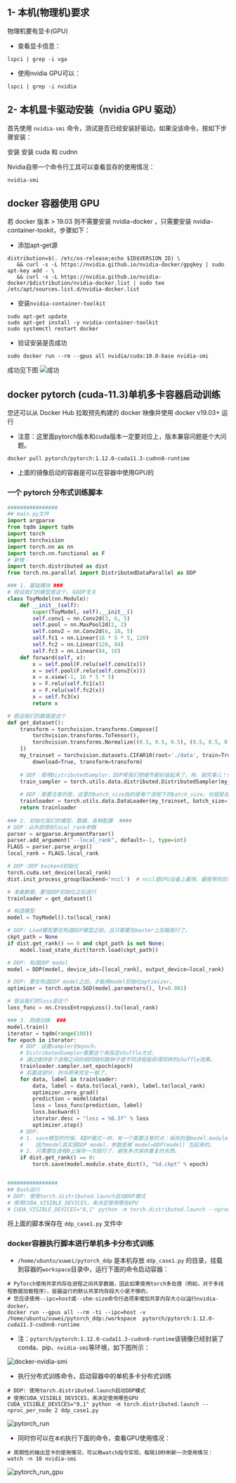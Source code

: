 

## 1- 本机(物理机)要求

物理机要有显卡(GPU)

- 查看显卡信息：

```shell
lspci | grep -i vga
```


- 使用nvidia GPU可以：

```shell
lspci | grep -i nvidia
```

## 2- 本机显卡驱动安装（nvidia GPU 驱动）

首先使用 `nvidia-smi` 命令，测试是否已经安装好驱动，如果没该命令，按如下步骤安装：



安装 安装 cuda 和 cudnn

Nvidia自带一个命令行工具可以查看显存的使用情况：
```shell
nvidia-smi
```


## docker 容器使用 GPU

若 docker 版本 > 19.03 则不需要安装 nvidia-docker ，只需要安装 nvidia-container-tookit，步骤如下：

- 添加apt-get源
```shell
distribution=$(. /etc/os-release;echo $ID$VERSION_ID) \
   && curl -s -L https://nvidia.github.io/nvidia-docker/gpgkey | sudo apt-key add - \
   && curl -s -L https://nvidia.github.io/nvidia-docker/$distribution/nvidia-docker.list | sudo tee /etc/apt/sources.list.d/nvidia-docker.list
```

- 安装`nvidia-container-toolkit`
```shell
sudo apt-get update
sudo apt-get install -y nvidia-container-toolkit
sudo systemctl restart docker
```

- 验证安装是否成功
```shell
sudo docker run --rm --gpus all nvidia/cuda:10.0-base nvidia-smi
```
成功见下图
![成功](../docs/images/docker_gpu.png)

## docker pytorch (cuda-11.3)单机多卡容器启动训练

您还可以从 Docker Hub 拉取预先构建的 docker 映像并使用 docker v19.03+ 运行

- 注意：这里面pytorch版本和cuda版本一定要对应上，版本兼容问题是个大问题。

```shell
docker pull pytorch/pytorch:1.12.0-cuda11.3-cudnn8-runtime
```

- 上面的镜像启动的容器是可以在容器中使用GPU的


### 一个 pytorch 分布式训练脚本

```python
################
## main.py文件
import argparse
from tqdm import tqdm
import torch
import torchvision
import torch.nn as nn
import torch.nn.functional as F
# 新增：
import torch.distributed as dist
from torch.nn.parallel import DistributedDataParallel as DDP

### 1. 基础模块 ### 
# 假设我们的模型是这个，与DDP无关
class ToyModel(nn.Module):
    def __init__(self):
        super(ToyModel, self).__init__()
        self.conv1 = nn.Conv2d(3, 6, 5)
        self.pool = nn.MaxPool2d(2, 2)
        self.conv2 = nn.Conv2d(6, 16, 5)
        self.fc1 = nn.Linear(16 * 5 * 5, 120)
        self.fc2 = nn.Linear(120, 84)
        self.fc3 = nn.Linear(84, 10)
    def forward(self, x):
        x = self.pool(F.relu(self.conv1(x)))
        x = self.pool(F.relu(self.conv2(x)))
        x = x.view(-1, 16 * 5 * 5)
        x = F.relu(self.fc1(x))
        x = F.relu(self.fc2(x))
        x = self.fc3(x)
        return x

# 假设我们的数据是这个
def get_dataset():
    transform = torchvision.transforms.Compose([
        torchvision.transforms.ToTensor(),
        torchvision.transforms.Normalize((0.5, 0.5, 0.5), (0.5, 0.5, 0.5))
    ])
    my_trainset = torchvision.datasets.CIFAR10(root='./data', train=True, 
        download=True, transform=transform)
    
    # DDP：使用DistributedSampler，DDP帮我们把细节都封装起来了。用，就完事儿！sampler的原理，第二篇中有介绍。
    train_sampler = torch.utils.data.distributed.DistributedSampler(my_trainset)
    
    # DDP：需要注意的是，这里的batch_size指的是每个进程下的batch_size。也就是说，总batch_size是这里的batch_size再乘以并行数(world_size)。
    trainloader = torch.utils.data.DataLoader(my_trainset, batch_size=16, num_workers=2, sampler=train_sampler)
    return trainloader
    
### 2. 初始化我们的模型、数据、各种配置  ####
# DDP：从外部得到local_rank参数
parser = argparse.ArgumentParser()
parser.add_argument("--local_rank", default=-1, type=int)
FLAGS = parser.parse_args()
local_rank = FLAGS.local_rank

# DDP：DDP backend初始化
torch.cuda.set_device(local_rank)
dist.init_process_group(backend='nccl')  # nccl是GPU设备上最快、最推荐的后端

# 准备数据，要在DDP初始化之后进行
trainloader = get_dataset()

# 构造模型
model = ToyModel().to(local_rank)

# DDP: Load模型要在构造DDP模型之前，且只需要在master上加载就行了。
ckpt_path = None
if dist.get_rank() == 0 and ckpt_path is not None:
    model.load_state_dict(torch.load(ckpt_path))

# DDP: 构造DDP model
model = DDP(model, device_ids=[local_rank], output_device=local_rank)

# DDP: 要在构造DDP model之后，才能用model初始化optimizer。
optimizer = torch.optim.SGD(model.parameters(), lr=0.001)

# 假设我们的loss是这个
loss_func = nn.CrossEntropyLoss().to(local_rank)

### 3. 网络训练  ###
model.train()
iterator = tqdm(range(100))
for epoch in iterator:
    # DDP：设置sampler的epoch，
    # DistributedSampler需要这个来指定shuffle方式，
    # 通过维持各个进程之间的相同随机数种子使不同进程能获得同样的shuffle效果。
    trainloader.sampler.set_epoch(epoch)
    # 后面这部分，则与原来完全一致了。
    for data, label in trainloader:
        data, label = data.to(local_rank), label.to(local_rank)
        optimizer.zero_grad()
        prediction = model(data)
        loss = loss_func(prediction, label)
        loss.backward()
        iterator.desc = "loss = %0.3f" % loss
        optimizer.step()
    # DDP:
    # 1. save模型的时候，和DP模式一样，有一个需要注意的点：保存的是model.module而不是model。
    #    因为model其实是DDP model，参数是被`model=DDP(model)`包起来的。
    # 2. 只需要在进程0上保存一次就行了，避免多次保存重复的东西。
    if dist.get_rank() == 0:
        torch.save(model.module.state_dict(), "%d.ckpt" % epoch)


################
## Bash运行
# DDP: 使用torch.distributed.launch启动DDP模式
# 使用CUDA_VISIBLE_DEVICES，来决定使用哪些GPU
# CUDA_VISIBLE_DEVICES="0,1" python -m torch.distributed.launch --nproc_per_node 2 main.py
```

将上面的脚本保存在 `ddp_case1.py` 文件中

### docker容器执行脚本进行单机多卡分布式训练

- `/home/ubuntu/xuwei/pytorch_ddp` 是本机存放 `ddp_case1.py` 的目录，挂载到容器的`workspace`目录中，运行下面的命令启动容器：

```shell
# PyTorch使用共享内存在进程之间共享数据，因此如果使用torch多处理（例如，对于多线程数据加载程序），容器运行的默认共享内存段大小是不够的，
# 您应该使用--ipc=host或--shm-size命令行选项来增加共享内存大小以运行nvidia-docker。
docker run --gpus all --rm -ti --ipc=host -v /home/ubuntu/xuwei/pytorch_ddp:/workspace  pytorch/pytorch:1.12.0-cuda11.3-cudnn8-runtime
```

- 注：`pytorch/pytorch:1.12.0-cuda11.3-cudnn8-runtime`该镜像已经封装了conda、pip、`nvidia-smi`等环境，如下图所示：

![docker-nvidia-smi](../docs/images/docker-nvidia-smi.png)

- 执行分布式训练命令，启动容器中的单机多卡分布式训练

```shell
# DDP: 使用torch.distributed.launch启动DDP模式
# 使用CUDA_VISIBLE_DEVICES，来决定使用哪些GPU
CUDA_VISIBLE_DEVICES="0,1" python -m torch.distributed.launch --nproc_per_node 2 ddp_case1.py
```

![pytorch_run](../docs/images/pytorch_run.png)

- 同时你可以在`本机`执行下面的命令，查看GPU使用情况：

```shell
# 周期性的输出显卡的使用情况，可以用watch指令实现，每隔10秒刷新一次使用情况：
watch -n 10 nvidia-smi
```

![pytorch_run_gpu](../docs/images/pytorch_run_gpu.png)

